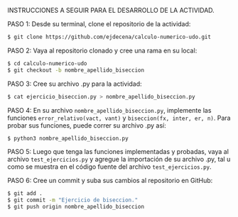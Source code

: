 INSTRUCCIONES A SEGUIR PARA EL DESARROLLO DE LA ACTIVIDAD.

PASO 1: Desde su terminal, clone el repositorio de la actividad:
```bash
$ git clone https://github.com/ejdecena/calculo-numerico-udo.git
```

PASO 2: Vaya al repositorio clonado y cree una rama en su local:
```bash
$ cd calculo-numerico-udo
$ git checkout -b nombre_apellido_biseccion
```

PASO 3: Cree su archivo .py para la actividad:
```bash
$ cat ejercicio_biseccion.py > nombre_apellido_biseccion.py
```

PASO 4: En su archivo `nombre_apellido_biseccion.py`, implemente las funciones `error_relativo(vact, vant)` y `biseccion(fx, inter, er, n)`. Para probar sus funciones, puede correr su archivo .py así:
```bash
$ python3 nombre_apellido_biseccion.py
```

PASO 5: Luego que tenga las funciones implementadas y probadas, vaya al archivo `test_ejercicios.py` y agregue la importación de su archivo .py, tal u como se muestra en el código fuente del archivo `test_ejercicios.py`.

PASO 6: Cree un commit y suba sus cambios al repositorio en GitHub:
```bash
$ git add .
$ git commit -m "Ejercicio de biseccion."
$ git push origin nombre_apellido_biseccion
```